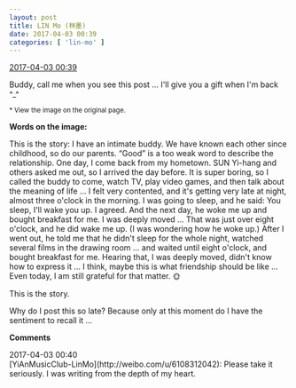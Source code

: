 ```yaml
---
layout: post
title: LIN Mo (林墨)
date: 2017-04-03 00:39
categories: [ 'lin-mo' ]
---
```


<div class="weibo-info">
  <a href="http://weibo.com/6108312042/ECHLfBErq">2017-04-03 00:39</a>
</div>

Buddy, call me when you see this post … I'll give you a gift when I'm back ^_^

<!-- more -->

<small>* View the image on the original page.</small>

**Words on the image:**

This is the story: I have an intimate buddy. We have known each other since childhood, so do our parents. “Good” is a too weak word to describe the relationship. One day, I come back from my hometown. SUN Yi-hang and others asked me out, so I arrived the day before. It is super boring, so I called the buddy to come, watch TV, play video games, and then talk about the meaning of life … I felt very contented, and it's getting very late at night, almost three o'clock in the morning. I was going to sleep, and he said: You sleep, I'll wake you up. I agreed. And the next day, he woke me up and bought breakfast for me. I was deeply moved … That was just over eight o'clock, and he did wake me up. (I was wondering how he woke up.) After I went out, he told me that he didn't sleep for the whole night, watched several films in the drawing room … and waited until eight o'clock, and bought breakfast for me. Hearing that, I was deeply moved, didn't know how to express it … I think, maybe this is what friendship should be like … Even today, I am still grateful for that matter. :sun_with_face:

This is the story.

Why do I post this so late? Because only at this moment do I have the sentiment to recall it …

**Comments**

<div class="weibo-info">2017-04-03 00:40</div>
[YiAnMusicClub-LinMo](http://weibo.com/u/6108312042): Please take it seriously. I was writing from the depth of my heart.

